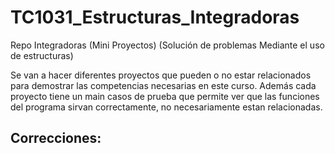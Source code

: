 # TC1031_Estructuras_Integradoras
Repo Integradoras (Mini Proyectos) (Solución de problemas Mediante el uso de estructuras)

Se van a hacer diferentes proyectos que pueden o no estar relacionados para demostrar las competencias necesarias en este curso. Además cada proyecto tiene un main casos de prueba que permite ver que las funciones del programa sirvan correctamente, no necesariamente estan relacionadas.

## Correcciones:


